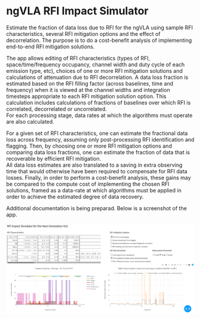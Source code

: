 # ngVLA RFI Impact Simulator

Estimate the fraction of data loss due to RFI for the ngVLA using sample RFI characteristics, several RFI mitigation options and the effect of decorrelation. 
The purpose is to do a cost-benefit analysis of implementing end-to-end RFI mitigation solutions. 

The app allows editing of RFI characteristics (types of RFI, space/time/frequency occupancy, channel width and duty cycle 
of each emission type, etc), choices of one or more RFI mitigation solutions and calculations of attenuation 
due to RFI decorrelation. 
A data loss fraction is estimated based on the RFI filling factor (across baselines, time and frequency) when it is viewed
at the channel widths and integration timesteps appropriate to each RFI mitigation solution option. This calculation includes 
calculations of fractions of baselines over which RFI is correlated, decorrelated or uncorrelated.   
For each processing stage, data rates at which the algorithms must operate are also calculated.

For a given set of RFI characteristics, one can estimate the fractional data loss across frequency, assuming only 
post-processing RFI identification and flagging.
Then, by choosing one or more RFI mitigation options and comparing data loss fractions, one can estimate the fraction
of data that is recoverable by efficient RFI mitigation.  
All data loss estimates are also translated to a saving in extra observing time that would otherwise have been 
required to compensate for RFI data losses. 
Finally, in order to perform a cost-benefit analysis, these gains may be compared to the compute cost of 
implementing the chosen RFI solutions, framed as a data-rate at which algorithms must be applied in order 
to achieve the estimated degree of data recovery.


Additional documentation is being preparad. Below is a screenshot of the app. 

![Example Screenshot](./Docs/example_rfi_app.png)
